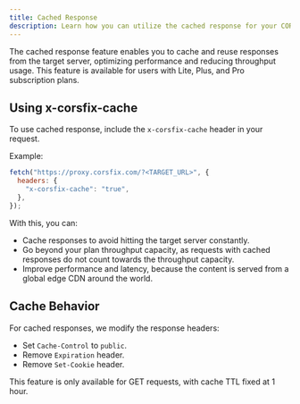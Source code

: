 ```yaml
---
title: Cached Response
description: Learn how you can utilize the cached response for your CORS proxy request.
---
```


The cached response feature enables you to cache and reuse responses from the target server, optimizing performance and reducing throughput usage. This feature is available for users with Lite, Plus, and Pro subscription plans.

## Using x-corsfix-cache

To use cached response, include the `x-corsfix-cache` header in your request.

Example:

```javascript
fetch("https://proxy.corsfix.com/?<TARGET_URL>", {
  headers: {
    "x-corsfix-cache": "true",
  },
});
```

With this, you can:

- Cache responses to avoid hitting the target server constantly.
- Go beyond your plan throughput capacity, as requests with cached responses do not count towards the throughput capacity.
- Improve performance and latency, because the content is served from a global edge CDN around the world.

## Cache Behavior

For cached responses, we modify the response headers:

- Set `Cache-Control` to `public`.
- Remove `Expiration` header.
- Remove `Set-Cookie` header.

This feature is only available for GET requests, with cache TTL fixed at 1 hour.
